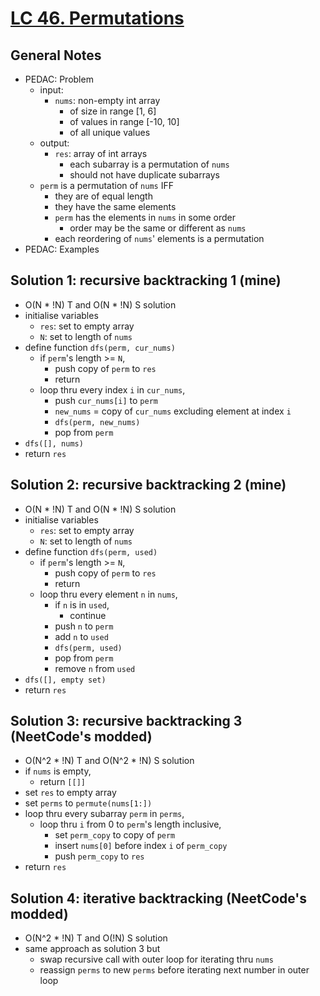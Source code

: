 # [LC 46. Permutations](https://leetcode.com/problems/permutations/)

## General Notes

- PEDAC: Problem
  - input:
    - `nums`: non-empty int array
      - of size in range \[1, 6]
      - of values in range \[-10, 10]
      - of all unique values
  - output:
    - `res`: array of int arrays
      - each subarray is a permutation of `nums`
      - should not have duplicate subarrays
  - `perm` is a permutation of `nums` IFF
    - they are of equal length
    - they have the same elements
    - `perm` has the elements in `nums` in some order
      - order may be the same or different as `nums`
    - each reordering of `nums`' elements is a permutation
- PEDAC: Examples

## Solution 1: recursive backtracking 1 (mine)

- O(N \* !N) T and O(N \* !N) S solution
- initialise variables
  - `res`: set to empty array
  - `N`: set to length of `nums`
- define function `dfs(perm, cur_nums)`
  - if `perm`'s length >= `N`,
    - push copy of `perm` to `res`
    - return
  - loop thru every index `i` in `cur_nums`,
    - push `cur_nums[i]` to `perm`
    - `new_nums` = copy of `cur_nums` excluding element at index `i`
    - `dfs(perm, new_nums)`
    - pop from `perm`
- `dfs([], nums)`
- return `res`

## Solution 2: recursive backtracking 2 (mine)

- O(N \* !N) T and O(N \* !N) S solution
- initialise variables
  - `res`: set to empty array
  - `N`: set to length of `nums`
- define function `dfs(perm, used)`
  - if `perm`'s length >= `N`,
    - push copy of `perm` to `res`
    - return
  - loop thru every element `n` in `nums`,
    - if `n` is in `used`,
      - continue
    - push `n` to `perm`
    - add `n` to `used`
    - `dfs(perm, used)`
    - pop from `perm`
    - remove `n` from `used`
- `dfs([], empty set)`
- return `res`

## Solution 3: recursive backtracking 3 (NeetCode's modded)

- O(N^2 \* !N) T and O(N^2 \* !N) S solution
- if `nums` is empty,
  - return `[[]]`
- set `res` to empty array
- set `perms` to `permute(nums[1:])`
- loop thru every subarray `perm` in `perms`,
  - loop thru `i` from 0 to `perm`'s length inclusive,
    - set `perm_copy` to copy of `perm`
    - insert `nums[0]` before index `i` of `perm_copy`
    - push `perm_copy` to `res`
- return `res`

## Solution 4: iterative backtracking (NeetCode's modded)

- O(N^2 \* !N) T and O(!N) S solution
- same approach as solution 3 but
  - swap recursive call with outer loop for iterating thru `nums`
  - reassign `perms` to new `perms` before iterating next number in outer loop
